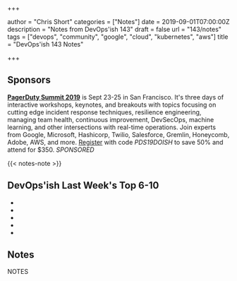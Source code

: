 +++

author = "Chris Short"
categories = ["Notes"]
date = 2019-09-01T07:00:00Z
description = "Notes from DevOps'ish 143"
draft = false
url = "143/notes"
tags = ["devops", "community", "google", "cloud", "kubernetes", "aws"]
title = "DevOps'ish 143 Notes"

+++

## Sponsors

[**PagerDuty Summit 2019**](https://summit.pagerduty.com/) is Sept 23-25 in San Francisco. It's three days of interactive workshops, keynotes, and breakouts with topics focusing on cutting edge incident response techniques, resilience engineering, managing team health, continuous improvement, DevSecOps, machine learning, and other intersections with real-time operations. Join experts from Google, Microsoft, Hashicorp, Twilio, Salesforce, Gremlin, Honeycomb, Adobe, AWS, and more. [Register](https://summit.pagerduty.com/summit2019/register?c_280637=PDS19OT) with code *PDS19DOISH* to save 50% and attend for $350. *SPONSORED*

{{< notes-note >}}

## DevOps'ish Last Week's Top 6-10

* 
* 
* 
* 
* 

## Notes

NOTES